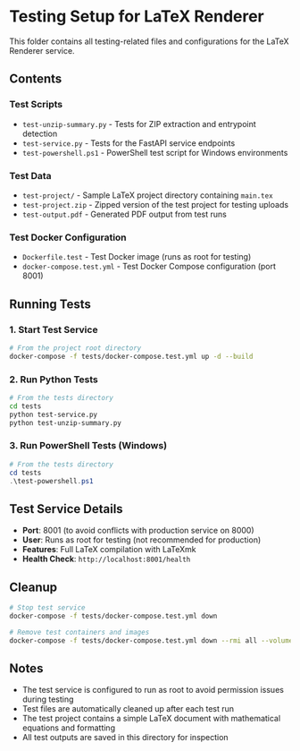 # Testing Setup for LaTeX Renderer

This folder contains all testing-related files and configurations for the LaTeX Renderer service.

## Contents

### Test Scripts
- `test-unzip-summary.py` - Tests for ZIP extraction and entrypoint detection
- `test-service.py` - Tests for the FastAPI service endpoints
- `test-powershell.ps1` - PowerShell test script for Windows environments

### Test Data
- `test-project/` - Sample LaTeX project directory containing `main.tex`
- `test-project.zip` - Zipped version of the test project for testing uploads
- `test-output.pdf` - Generated PDF output from test runs

### Test Docker Configuration
- `Dockerfile.test` - Test Docker image (runs as root for testing)
- `docker-compose.test.yml` - Test Docker Compose configuration (port 8001)

## Running Tests

### 1. Start Test Service
```bash
# From the project root directory
docker-compose -f tests/docker-compose.test.yml up -d --build
```

### 2. Run Python Tests
```bash
# From the tests directory
cd tests
python test-service.py
python test-unzip-summary.py
```

### 3. Run PowerShell Tests (Windows)
```powershell
# From the tests directory
cd tests
.\test-powershell.ps1
```

## Test Service Details

- **Port**: 8001 (to avoid conflicts with production service on 8000)
- **User**: Runs as root for testing (not recommended for production)
- **Features**: Full LaTeX compilation with LaTeXmk
- **Health Check**: `http://localhost:8001/health`

## Cleanup

```bash
# Stop test service
docker-compose -f tests/docker-compose.test.yml down

# Remove test containers and images
docker-compose -f tests/docker-compose.test.yml down --rmi all --volumes
```

## Notes

- The test service is configured to run as root to avoid permission issues during testing
- Test files are automatically cleaned up after each test run
- The test project contains a simple LaTeX document with mathematical equations and formatting
- All test outputs are saved in this directory for inspection
